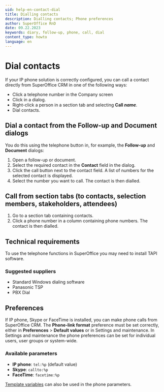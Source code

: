 ```yaml
---
uid: help-en-contact-dial
title: Dialling contacts
description: Dialling contacts; Phone preferences
author: SuperOffice RnD
date: 09.22.2023
keywords: diary, follow-up, phone, call, dial
content_type: howto
language: en
---
```


# Dial contacts

If your IP phone solution is correctly configured, you can call a contact directly from SuperOffice CRM in one of the following ways:

* Click a telephone number in the Company screen
* Click <i class="ph ph-phone" aria-label="Phone icon"></i> in a dialog.
* Right-click a person in a section tab and selecting **Call *name***.
* Dial contacts.

## Dial a contact from the Follow-up and Document dialogs

You do this using the telephone button in, for example, the **Follow-up** and **Document** dialogs:

1. Open a follow-up or document.
2. Select the required contact in the **Contact** field in the dialog.
3. Click the call button next to the contact field. A list of numbers for the selected contact is displayed.
4. Select the number you want to call. The contact is then dialled.

## Call from section tabs (to contacts, selection members, stakeholders, attendees)

1. Go to a section tab containing contacts.
2. Click a phone number in a column containing phone numbers. The contact is then dialled.

## Technical requirements

To use the telephone functions in SuperOffice you may need to install TAPI software.

### Suggested suppliers

* Standard Windows dialing software
* Panasonic TSP
* PBX Dial

## Preferences

If IP phone, Skype or FaceTime is installed, you can make phone calls from SuperOffice CRM. The **Phone-link format** preference must be set correctly, either in **Preferences** > **Default values** or in Settings and maintenance. In Settings and maintenance the phone preferences can be set for individual users, user groups or system-wide.

### Available parameters

* **IP phone**: `tel:%p` (default value)
* **Skype**: `callto:%p`
* **FaceTime**: `facetime:%p`

[Template variables][2] can also be used in the phone parameters.

<!-- Referenced links -->
[2]: ../../document/templates/learn/template-variables.md
